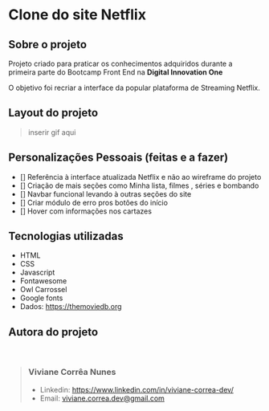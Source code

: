 # Clone do site Netflix 
## Sobre o projeto 
Projeto criado para praticar os conhecimentos adquiridos durante a primeira parte do Bootcamp Front End na **Digital Innovation One** 

O objetivo foi recriar a interface da popular plataforma de Streaming  Netflix. 

## Layout do projeto 
> inserir gif aqui 

## Personalizações Pessoais (feitas e a fazer)
* [] Referência à interface atualizada Netflix e não ao wireframe do projeto 
* [] Criação de mais seções como Minha lista, filmes , séries e bombando
* [] Navbar funcional levando à outras seções do site 
* [] Criar módulo de erro pros botões do início 
* [] Hover com informações nos cartazes 

## Tecnologias utilizadas
+ HTML 
+ CSS
+ Javascript
+ Fontawesome
+ Owl Carrossel 
+ Google fonts 
+ Dados: https://themoviedb.org 

## Autora do projeto
<br>

> ### Viviane Corrêa Nunes
> 
> + Linkedin: https://www.linkedin.com/in/viviane-correa-dev/  <br>
> + Email: viviane.correa.dev@gmail.com

